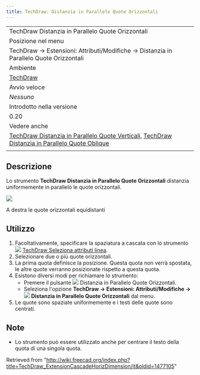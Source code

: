 ```yaml
---
title: TechDrawː Distanzia in Parallelo Quote Orizzontali
---
```

|  |
| --- |
| TechDraw Distanzia in Parallelo Quote Orizzontali |
| Posizione nel menu |
| TechDraw → Estensioni: Attributi/Modifiche → Distanzia in Parallelo Quote Orizzontali |
| Ambiente |
| [TechDraw](/TechDraw_Workbench/it "TechDraw Workbench/it") |
| Avvio veloce |
| *Nessuno* |
| Introdotto nella versione |
| 0.20 |
| Vedere anche |
| [TechDraw Distanzia in Parallelo Quote Verticali](/TechDraw_ExtensionCascadeVertDimension/it "TechDraw ExtensionCascadeVertDimension/it"), [TechDraw Distanzia in Parallelo Quote Oblique](/TechDraw_ExtensionCascadeObliqueDimension/it "TechDraw ExtensionCascadeObliqueDimension/it") |
|  |

## Descrizione

Lo strumento **TechDraw Distanzia in Parallelo Quote Orizzontali** distanzia uniformemente in parallelo le quote orizzontali.

![](/images/TechDraw_ExtensionCascadeHorizDimensionExample.png)

A destra le quote orizzontali equidistanti

## Utilizzo

1. Facoltativamente, specificare la spaziatura a cascata con lo strumento ![](/images/TechDraw_ExtensionSelectLineAttributes.svg) [TechDraw Seleziona attributi linea](/TechDraw_ExtensionSelectLineAttributes/it "TechDraw ExtensionSelectLineAttributes/it").
2. Selezionare due o più quote orizzontali.
3. La prima quota definisce la posizione. Questa quota non verrà spostata, le altre quote verranno posizionate rispetto a questa quota.
4. Esistono diversi modi per richiamare lo strumento:
   * Premere il pulsante ![](/images/TechDraw_ExtensionCascadeHorizDimension.svg) Distanzia in Parallelo Quote Orizzontali.
   * Seleziona l'opzione **TechDraw → Estensioni: Attributi/Modifiche → ![](/images/TechDraw_ExtensionCascadeHorizDimension.svg) Distanzia in Parallelo Quote Orizzontali** dal menu.
5. Le quote sono spaziate uniformemente e i testi delle quote sono centrati.

## Note

* Lo strumento può essere utilizzato anche per centrare il testo della quota di una singola quota.

Retrieved from "<http://wiki.freecad.org/index.php?title=TechDraw_ExtensionCascadeHorizDimension/it&oldid=1477105>"